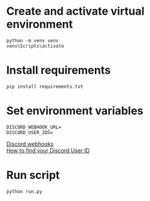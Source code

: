 # Create and activate virtual environment
```
python -m venv venv
venv\Scripts\activate
```

# Install requirements
```
pip install requirements.txt
```

# Set environment variables
```
DISCORD_WEBHOOK_URL=
DISCORD_USER_IDS=
```
[Discord webhooks](https://support.discord.com/hc/en-us/articles/228383668-Intro-to-Webhooks)  
[How to find your Discord User ID](https://support.discord.com/hc/en-us/articles/206346498-Where-can-I-find-my-User-Server-Message-ID#h_01HRSTXPS5H5D7JBY2QKKPVKNA)

# Run script
```
python run.py
```
